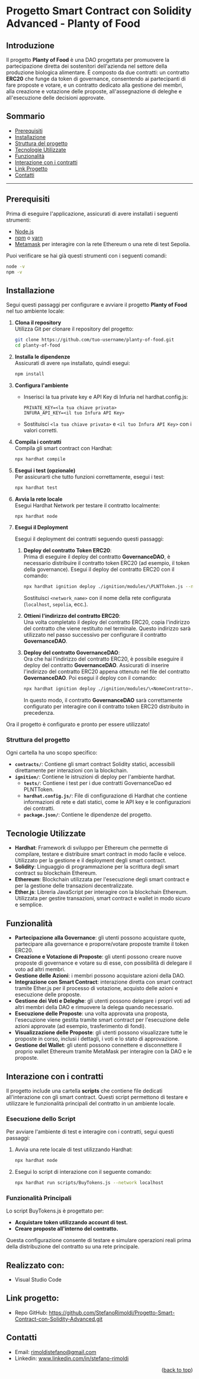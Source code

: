 # Progetto Smart Contract con Solidity Advanced - Planty of Food
<a name="readme-top"></a>

## Introduzione

Il progetto **Planty of Food** è una DAO progettata per promuovere la partecipazione diretta dei sostenitori dell'azienda nel settore della produzione biologica alimentare. È composto da due contratti: un contratto **ERC20** che funge da token di governance, consentendo ai partecipanti di fare proposte e votare, e un contratto dedicato alla gestione dei membri, alla creazione e votazione delle proposte, all'assegnazione di deleghe e all'esecuzione delle decisioni approvate.

## Sommario

- [Prerequisiti](#prerequisiti)
- [Installazione](#installazione)
- [Struttura del progetto](#struttura-del-progetto)
- [Tecnologie Utilizzate](#tecnologie-utilizzate)
- [Funzionalità](#funzionalità)
- [Interazione con i contratti](#interazione-con-i-contratti)
- [Link Progetto](#link-progetto)
- [Contatti](#contatti)

---

## Prerequisiti

Prima di eseguire l'applicazione, assicurati di avere installati i seguenti strumenti:

- [Node.js](https://nodejs.org/)
- [npm](https://www.npmjs.com/) o [yarn](https://yarnpkg.com/)
- [Metamask](https://metamask.io/) per interagire con la rete Ethereum o una rete di test Sepolia.

Puoi verificare se hai già questi strumenti con i seguenti comandi:

```bash
node -v
npm -v
```

## Installazione

Segui questi passaggi per configurare e avviare il progetto **Planty of Food** nel tuo ambiente locale:

1. **Clona il repository**  
   Utilizza Git per clonare il repository del progetto:  
   ```bash
   git clone https://github.com/tuo-username/planty-of-food.git
   cd planty-of-food
   ```

2. **Installa le dipendenze**  
   Assicurati di avere `npm` installato, quindi esegui:  
   ```bash
   npm install
   ```

3. **Configura l'ambiente**    
   - Inserisci la tua private key e API Key di Infuria nel hardhat.config.js:
     ```plaintext
     PRIVATE_KEY=<la tua chiave privata>
     INFURA_API_KEY=<il tuo Infura API Key>
     ```
   - Sostituisci `<la tua chiave privata>` e `<il tuo Infura API Key>` con i valori corretti.

4. **Compila i contratti**  
   Compila gli smart contract con Hardhat:  
   ```bash
   npx hardhat compile
   ```

5. **Esegui i test (opzionale)**  
   Per assicurarti che tutto funzioni correttamente, esegui i test:  
   ```bash
   npx hardhat test
   ```

6. **Avvia la rete locale**  
   Esegui Hardhat Network per testare il contratto localmente:  
   ```bash
   npx hardhat node
   ```

7. **Esegui il Deployment**

   Esegui il deployment dei contratti seguendo questi passaggi:

   1. **Deploy del contratto Token ERC20**:  
      Prima di eseguire il deploy del contratto **GovernanceDAO**, è necessario distribuire il contratto token ERC20 (ad esempio, il token della governance). Esegui il deploy del contratto ERC20 con il comando:

      ```bash
      npx hardhat ignition deploy ./ignition/modules/\PLNTToken.js --network sepolia
      ```

      Sostituisci `<network_name>` con il nome della rete configurata (`localhost`, `sepolia`, ecc.).

   2. **Ottieni l'indirizzo del contratto ERC20**:  
      Una volta completato il deploy del contratto ERC20, copia l'indirizzo del contratto che viene restituito nel terminale. Questo indirizzo sarà utilizzato nel passo successivo per configurare il contratto **GovernanceDAO**.

   3. **Deploy del contratto GovernanceDAO**:  
      Ora che hai l'indirizzo del contratto ERC20, è possibile eseguire il deploy del contratto **GovernanceDAO**. Assicurati di inserire l'indirizzo del contratto ERC20 appena ottenuto nel file del contratto **GovernanceDAO**. Poi esegui il deploy con il comando:

      ```bash
      npx hardhat ignition deploy ./ignition/modules/\<NomeContratto>.js --network sepolia
      ```

      In questo modo, il contratto **GovernanceDAO** sarà correttamente configurato per interagire con il contratto token ERC20 distribuito in precedenza.


Ora il progetto è configurato e pronto per essere utilizzato!

### Struttura del progetto

Ogni cartella ha uno scopo specifico:
- **`contracts/`**: Contiene gli smart contract Solidity statici, accessibili direttamente per interazioni con la blockchain.
- **`ignition/`**: Contiene le istruzioni di deploy per l'ambiente hardhat.
  - **`tests/`**: Contiene i test per i due contratti GovernanceDao ed PLNTToken.
  - **`hardhat.config.js/`**: File di configurazione di Hardhat che contiene informazioni di rete e dati statici, come le API key e le configurazioni dei contratti.
  - **`package.json/`**: Contiene le dipendenze del progetto.


## Tecnologie Utilizzate

- **Hardhat**: Framework di sviluppo per Ethereum che permette di compilare, testare e distribuire smart contract in modo facile e veloce. Utilizzato per la gestione e il deployment degli smart contract.
- **Solidity**: Linguaggio di programmazione per la scrittura degli smart contract su blockchain Ethereum.
- **Ethereum**: Blockchain utilizzata per l'esecuzione degli smart contract e per la gestione delle transazioni decentralizzate.
- **Ether.js**: Libreria JavaScript per interagire con la blockchain Ethereum. Utilizzata per gestire transazioni, smart contract e wallet in modo sicuro e semplice.


## Funzionalità

- **Partecipazione alla Governance**: gli utenti possono acquistare quote, partecipare alla governance e proporre/votare proposte tramite il token ERC20.
- **Creazione e Votazione di Proposte**: gli utenti possono creare nuove proposte di governance e votare su di esse, con possibilità di delegare il voto ad altri membri.
- **Gestione delle Azioni**: i membri possono acquistare azioni della DAO.
- **Integrazione con Smart Contract**: interazione diretta con smart contract tramite Ether.js per il processo di votazione, acquisto delle azioni e esecuzione delle proposte.
- **Gestione dei Voti e Deleghe**: gli utenti possono delegare i propri voti ad altri membri della DAO e rimuovere la delega quando necessario.
- **Esecuzione delle Proposte**: una volta approvata una proposta, l'esecuzione viene gestita tramite smart contract per l'esecuzione delle azioni approvate (ad esempio, trasferimento di fondi).
- **Visualizzazione delle Proposte**: gli utenti possono visualizzare tutte le proposte in corso, inclusi i dettagli, i voti e lo stato di approvazione.
- **Gestione del Wallet**: gli utenti possono connettere e disconnettere il proprio wallet Ethereum tramite MetaMask per interagire con la DAO e le proposte.

## Interazione con i contratti

Il progetto include una cartella **scripts** che contiene file dedicati all'interazione con gli smart contract. Questi script permettono di testare e utilizzare le funzionalità principali del contratto in un ambiente locale.

### Esecuzione dello Script

Per avviare l'ambiente di test e interagire con i contratti, segui questi passaggi:

1. Avvia una rete locale di test utilizzando Hardhat:

   ```bash
   npx hardhat node
   ```

2. Esegui lo script di interazione con il seguente comando:

   ```bash
   npx hardhat run scripts/BuyTokens.js --network localhost
   ```

### Funzionalità Principali

Lo script BuyTokens.js è progettato per:

- **Acquistare token utilizzando account di test.**
- **Creare proposte all'interno del contratto.**

Questa configurazione consente di testare e simulare operazioni reali prima della distribuzione del contratto su una rete principale.









## Realizzato con:
- Visual Studio Code

## Link progetto:

- Repo GitHub: https://github.com/StefanoRimoldi/Progetto-Smart-Contract-con-Solidity-Advanced.git

## Contatti
- Email: rimoldistefano@gmail.com
- Linkedin: www.linkedin.com/in/stefano-rimoldi

<p align="right">(<a href="#readme-top">back to top</a>)</p>

